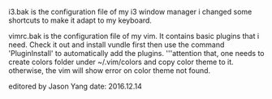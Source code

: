 i3.bak is the configuration file of my i3 window manager
i changed some shortcuts to make it adapt to my keyboard.


vimrc.bak is the configuration file of my vim. It contains basic plugins that i need. Check it out and install vundle first then use the command 'PluginInstall' to automatically add the plugins.
'''attention that, one needs to create colors folder under ~/.vim/colors and copy color theme to it. otherwise, the vim will show error on color theme not found.





editored by Jason Yang
date: 2016.12.14
